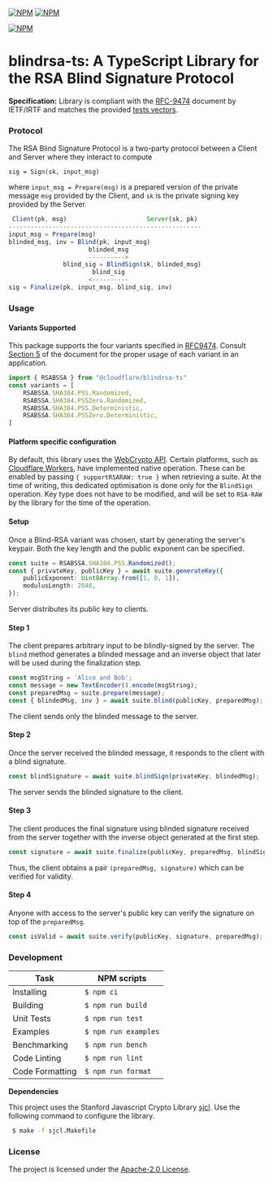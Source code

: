[![NPM](https://img.shields.io/npm/v/@cloudflare/blindrsa-ts?style=plastic)](https://www.npmjs.com/package/@cloudflare/blindrsa-ts) [![NPM](https://img.shields.io/npm/l/@cloudflare/blindrsa-ts?style=plastic)](LICENSE.txt)

[![NPM](https://nodei.co/npm/@cloudflare/blindrsa-ts.png)](https://www.npmjs.com/package/@cloudflare/blindrsa-ts)

# blindrsa-ts: A TypeScript Library for the RSA Blind Signature Protocol

**Specification:** Library is compliant with the [RFC-9474](https://www.rfc-editor.org/info/rfc9474) document by IETF/IRTF and matches the provided [tests vectors](https://www.rfc-editor.org/rfc/rfc9474.html#appendix-A).


### Protocol

The RSA Blind Signature Protocol is a two-party protocol between a Client and Server where they interact to compute

   `sig = Sign(sk, input_msg)`

where `input_msg = Prepare(msg)` is a prepared version of the private message `msg` provided by the Client, and `sk` is the private signing key provided by the Server.

```js
 Client(pk, msg)                      Server(sk, pk)
-----------------------------------------------------
input_msg = Prepare(msg)
blinded_msg, inv = Blind(pk, input_msg)
                      blinded_msg
                      ---------->
               blind_sig = BlindSign(sk, blinded_msg)
                       blind_sig
                      <----------
sig = Finalize(pk, input_msg, blind_sig, inv)
```

### Usage

#### Variants Supported

This package supports the four variants specified in [RFC9474](https://www.rfc-editor.org/info/rfc9474). Consult [Section 5](https://www.rfc-editor.org/rfc/rfc9474.html#section-5) of the document for the proper usage of each variant in an application.

```ts
import { RSABSSA } from "@cloudflare/blindrsa-ts"
const variants = [
    RSABSSA.SHA384.PSS.Randomized,
    RSABSSA.SHA384.PSSZero.Randomized,
    RSABSSA.SHA384.PSS.Deterministic,
    RSABSSA.SHA384.PSSZero.Deterministic,
]
```

#### Platform specific configuration

By default, this library uses the [WebCrypto API](https://w3c.github.io/webcrypto/). Certain platforms, such as [Cloudflare Workers](https://github.com/cloudflare/workerd/blob/6b63c701e263a311c2a3ce64e2aeada69afc32a1/src/workerd/api/crypto-impl-asymmetric.c%2B%2B#L827-L868), have implemented native operation. These can be enabled by passing `{ supportRSARAW: true }` when retrieving a suite.
At the time of writing, this dedicated optimisation is done only for the `BlindSign` operation. Key type does not have to be modified, and will be set to `RSA-RAW` by the library for the time of the operation.


#### Setup

Once a Blind-RSA variant was chosen, start by generating the server's keypair. Both the key length and the public exponent can be specified.

```ts
const suite = RSABSSA.SHA384.PSS.Randomized();
const { privateKey, publicKey } = await suite.generateKey({
    publicExponent: Uint8Array.from([1, 0, 1]),
    modulusLength: 2048,
});
```

Server distributes its public key to clients.

#### Step 1

The client prepares arbitrary input to be blindly-signed by the server. The `blind` method generates a blinded message and an inverse object that later will be used during the finalization step.

```ts
const msgString = 'Alice and Bob';
const message = new TextEncoder().encode(msgString);
const preparedMsg = suite.prepare(message);
const { blindedMsg, inv } = await suite.blind(publicKey, preparedMsg);
```

The client sends only the blinded message to the server.

#### Step 2

Once the server received the blinded message, it responds to the client with a blind signature.

```ts
const blindSignature = await suite.blindSign(privateKey, blindedMsg);
```

The server sends the blinded signature to the client.

#### Step 3

The client produces the final signature using blinded signature received from the server together with the inverse object generated at the first step.

```ts
const signature = await suite.finalize(publicKey, preparedMsg, blindSignature, inv);
```

Thus, the client obtains a pair `(preparedMsg, signature)` which can be verified for validity.

#### Step 4

Anyone with access to the server's public key can verify the signature on top of the `preparedMsg`.

```ts
const isValid = await suite.verify(publicKey, signature, preparedMsg); // true
```


### Development

| Task            | NPM scripts          |
|-----------------|----------------------|
| Installing      | `$ npm ci`           |
| Building        | `$ npm run build`    |
| Unit Tests      | `$ npm run test`     |
| Examples        | `$ npm run examples` |
| Benchmarking    | `$ npm run bench`    |
| Code Linting    | `$ npm run lint`     |
| Code Formatting | `$ npm run format`   |


**Dependencies**

This project uses the Stanford Javascript Crypto Library [sjcl](https://github.com/bitwiseshiftleft/sjcl). Use the following command to configure the library.

```sh
 $ make -f sjcl.Makefile
```

### License

The project is licensed under the [Apache-2.0 License](LICENSE.txt).
